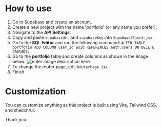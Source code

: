 # How to use

 1. Go to [Supabase](https://supabase.com) and create an account.
 2. Create a new project with the name 'portfolio' (or any name you prefer).
 3. Navigate to the **API Settings**:
 4. Copy and paste `supabaseUrl` and `supabaseKey` into `SupabaseClient.jsx`.
 5. Go to the **SQL Editor** and run the following command: `ALTER TABLE portfolio ADD COLUMN user_id uuid REFERENCES auth.users ON DELETE CASCADE;`
 5. Go to the **portfolio** table and create columns as shown in the image below:
![enter image description here](https://i.ibb.co.com/6wGkZPL/Screenshot-2024-07-11-at-20-19-26.png)
 6. To change the router page, edit `RouterPage.jsx`.
 7. Finish



# Customization

You can customize anything as this project is built using Vite, Tailwind CSS, and shadcn/ui.

Thank you.